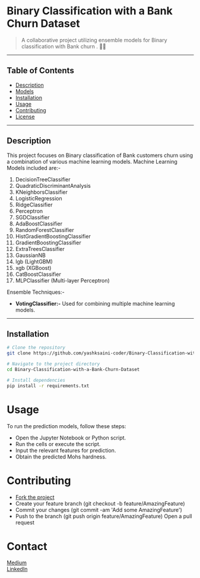# Binary Classification with a Bank Churn Dataset
> A collaborative project utilizing ensemble models for Binary classification with Bank churn . 🚀💎
---
## Table of Contents
- [Description](#description)
- [Models](#models)
- [Installation](#installation)
- [Usage](#usage)
- [Contributing](#contributing)
- [License](#license)

---

## Description
This project focuses on  Binary classification of Bank customers churn using a combination of various machine learning models. 
Machine Learning Models included are:-

1. DecisionTreeClassifier 
2. QuadraticDiscriminantAnalysis
3. KNeighborsClassifier
4. LogisticRegression
5. RidgeClassifier
6. Perceptron
7. SGDClassifier
8. AdaBoostClassifier
9. RandomForestClassifier
10. HistGradientBoostingClassifier
11. GradientBoostingClassifier
12. ExtraTreesClassifier
13. GaussianNB
14. lgb (LightGBM)
15. xgb (XGBoost)
16. CatBoostClassifier
17. MLPClassifier (Multi-layer Perceptron)


Ensemble Techniques:-
- **VotingClassifier:-** Used for combining multiple machine learning models.

---

## Installation

```bash
# Clone the repository
git clone https://github.com/yashksaini-coder/Binary-Classification-with-a-Bank-Churn-Dataset

# Navigate to the project directory
cd Binary-Classification-with-a-Bank-Churn-Dataset

# Install dependencies
pip install -r requirements.txt
```
# Usage
To run the prediction models, follow these steps:

- Open the Jupyter Notebook or Python script.
- Run the cells or execute the script.
- Input the relevant features for prediction.
- Obtain the predicted Mohs hardness.


# Contributing
- [Fork the project](https://github.com/yashksaini-coder/Binary-Classification-with-a-Bank-Churn-Dataset/fork)
- Create your feature branch (git checkout -b feature/AmazingFeature)
- Commit your changes (git commit -am 'Add some AmazingFeature')
- Push to the branch (git push origin feature/AmazingFeature)
Open a pull request

# Contact
[Medium](https://medium.com/@yashksaini)<br>
[LinkedIn](https://www.linkedin.com/in/yashksaini/) 
